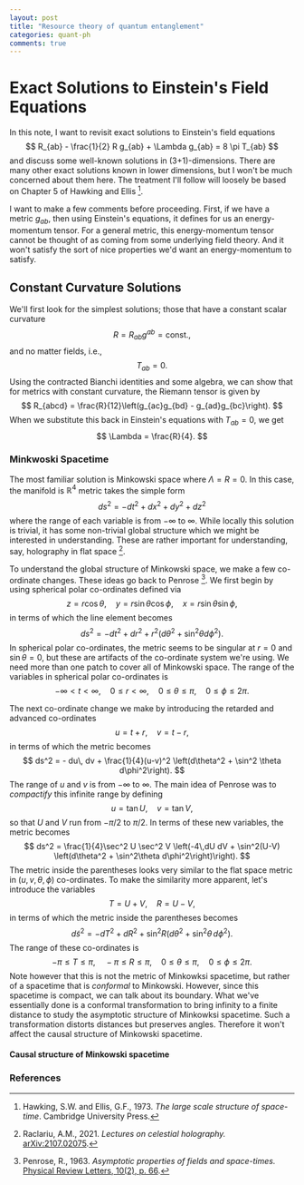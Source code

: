 ```yaml
---
layout: post
title: "Resource theory of quantum entanglement" 
categories: quant-ph
comments: true
---
```


# Exact Solutions to Einstein's Field Equations

In this note, I want to revisit exact solutions to Einstein's field equations
$$
R_{ab} - \frac{1}{2} R g_{ab} + \Lambda g_{ab} = 8 \pi T_{ab}
$$
and discuss some well-known solutions in (3+1)-dimensions. There are many other exact solutions known in lower dimensions, but I won't be much concerned about them here. The treatment I'll follow will loosely be based on Chapter 5 of Hawking and Ellis [^1].

I want to make a few comments before proceeding. First, if we have a metric $g_{ab}$, then using Einstein's equations, it defines for us an energy-momentum tensor. For a general metric, this energy-momentum tensor cannot be thought of as coming from some underlying field theory. And it won't satisfy the sort of nice properties we'd want an energy-momentum to satisfy. 

## Constant Curvature Solutions
We'll first look for the simplest solutions; those that have a constant scalar curvature 
$$
R = R_{ab}g^{ab} = \text{const.},
$$
and no matter fields, i.e., 
$$
T_{ab} = 0. 
$$
Using the contracted Bianchi identities and some algebra, we can show that for metrics with constant curvature, the Riemann tensor is given by 
$$
R_{abcd} = \frac{R}{12}\left(g_{ac}g_{bd} - g_{ad}g_{bc}\right). 
$$
When we substitute this back in Einstein's equations with $T_{ab} = 0$, we get 
$$
\Lambda = \frac{R}{4}. 
$$



### Minkwoski Spacetime
The most familiar solution is Minkowski space where $\Lambda = R = 0$. In this case, the manifold is $\mathbb{R}^4$ metric takes the simple form
$$
ds^2 = -dt^2 + dx^2 + dy^2 + dz^2 
$$
where the range of each variable is from $-\infty$ to $\infty$. While locally this solution is trivial, it has some non-trivial global structure which we might be interested in understanding. These are rather important for understanding, say, holography in flat space [^2]. 

To understand the global structure of Minkowski space, we make a few co-ordinate changes. These ideas go back to Penrose [^3]. We first begin by using spherical polar co-ordinates defined via 
$$
z = r \cos\theta, \quad y = r \sin\theta \cos\phi, \quad x = r \sin\theta \sin\phi,
$$
in terms of which the line element becomes 
$$
ds^2 = -dt^2 + dr^2 + r^2\left(d\theta^2 + \sin^2\theta d\phi^2\right). 
$$
In spherical polar co-ordinates, the metric seems to be singular at $r = 0$ and $\sin\theta = 0$, but these are artifacts of the co-ordinate system we're using. We need more than one patch to cover all of Minkowski space. The range of the variables in spherical polar co-ordinates is 
$$
-\infty < t < \infty, \quad 0 \leq r < \infty, \quad 0 \leq \theta \leq \pi, \quad 0 \leq \phi \leq 2 \pi.
$$

The next co-ordinate change we make by introducing the retarded and advanced co-ordinates
$$
u = t + r, \quad v = t-r,
$$ 
in terms of which the metric becomes 
$$
ds^2 = - du\, dv + \frac{1}{4}(u-v)^2 \left(d\theta^2 + \sin^2 \theta d\phi^2\right). 
$$
The range of $u$ and $v$ is from $-\infty$ to $\infty$. The main idea of Penrose was to _compactify_ this infinite range by defining 
$$
u = \tan U, \quad v = \tan V,
$$
so that $U$ and $V$ run from $-\pi/2$ to $\pi/2$. In terms of these new variables, the metric becomes 
$$
ds^2 = \frac{1}{4}\sec^2 U \sec^2 V \left(-4\,dU dV + \sin^2(U-V) \left(d\theta^2 + \sin^2\theta d\phi^2\right)\right).
$$
The metric inside the parentheses looks very similar to the flat space metric in $(u, v, \theta, \phi)$ co-ordinates. To make the similarity more apparent, let's introduce the variables 
$$
T = U+V, \quad R = U-V,
$$
in terms of which the metric inside the parentheses becomes 
$$
d\tilde{s}^2 = -dT^2 + dR^2 + \sin^2 R \left(d\theta^2 + \sin^2\theta \,d\phi^2\right). 
$$
The range of these co-ordinates is 
$$
-\pi \leq T \leq \pi, \quad -\pi \leq R \leq \pi, \quad 0 \leq \theta \leq \pi, \quad 0 \leq \phi \leq 2\pi. 
$$
Note however that this is not the metric of Minkowksi spacetime, but rather of a spacetime that is _conformal_ to Minkowski. However, since this spacetime is compact, we can talk about its boundary. What we've essentially done is a conformal transformation to bring infinity to a finite distance to study the asymptotic structure of Minkowksi spacetime. Such a transformation distorts distances but preserves angles. Therefore it won't affect the causal structure of Minkowski spacetime. 

#### Causal structure of Minkowski spacetime 







### References
[^1]: Hawking, S.W. and Ellis, G.F., 1973. _The large scale structure of space-time_. Cambridge University Press.

[^2]: Raclariu, A.M., 2021. _Lectures on celestial holography._ [arXiv:2107.02075](https://arxiv.org/abs/2107.02075).

[^3]: Penrose, R., 1963. _Asymptotic properties of fields and space-times._ [Physical Review Letters, 10(2), p. 66](https://journals.aps.org/prl/abstract/10.1103/PhysRevLett.10.66).